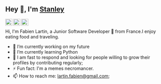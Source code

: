 <h2>Hey 👋, I'm <a href="https://stanleylim.me/">Stanley</a></h2>
<a href="https://twitter.com/wolfmefive">
  <img align="left" alt="Fab's | Twitter" width="22px" src="https://cdn.jsdelivr.net/npm/simple-icons@v3/icons/twitter.svg" />
</a>
<a href="https://www.linkedin.com/in/fabien-lartin-555345195/">
  <img align="left" alt="Fab's LinkdeIN" width="22px" src="https://cdn.jsdelivr.net/npm/simple-icons@v3/icons/linkedin.svg" />
</a>
<a href="https://www.instagram.com/wolfemfive/">
  <img align="left" alt="Fab's Instagram" width="22px" src="https://cdn.jsdelivr.net/npm/simple-icons@v3/icons/instagram.svg" />
</a>
<br />

Hi, I'm  Fabien Lartin, a Junior Software Developer 🚀 from France.I enjoy eating food and traveling.


<p align="center">
</p>

- 🔭 I’m currently working on my future
- 🌱 I’m currently learning Python
- 💬 I am fast to respond and looking for people willing to grow their profiles by contributing regularly;
- ⚡ Fun fact: I'm a memes necromancer.
- 📫 How to reach me: <lartin.fabien@gmail.com>;

<p align="center">

